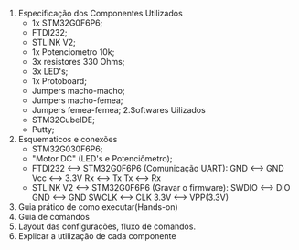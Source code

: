 1. Especificação dos Componentes Utilizados
   - 1x STM32G0F6P6;
   - FTDI232;
   - STLINK V2;
   - 1x Potenciometro 10k;
   - 3x resistores 330 Ohms;
   - 3x LED's;
   - 1x Protoboard;
   - Jumpers macho-macho;
   - Jumpers macho-femea;
   - Jumpers femea-femea;
2.Softwares Uilizados
   - STM32CubeIDE;
   - Putty;
3. Esquematicos e conexões
   - STM32G030F6P6;
   - "Motor DC" (LED's e Potenciômetro);
   - FTDI232  <--> STM32G0F6P6 (Comunicação UART):
          GND <--> GND
          Vcc <--> 3.3V
          Rx  <--> Tx
          Tx  <--> Rx
   - STLINK V2  <--> STM32G0F6P6 (Gravar o firmware):
          SWDIO <--> DIO
          GND   <--> GND
          SWCLK <--> CLK
          3.3V  <--> VPP(3.3V)
4. Guia prático de como executar(Hands-on)
5. Guia de comandos
6. Layout das configurações, fluxo de comandos.
7. Explicar a utilização de cada componente
   


